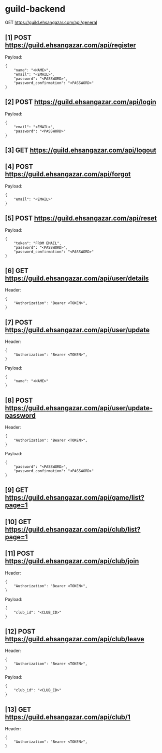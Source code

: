 # guild-backend


GET https://guild.ehsangazar.com/api/general

## [1] POST https://guild.ehsangazar.com/api/register

Payload:
```
{
    "name": "<NAME>",
    "email": "<EMAIL>",
    "password": "<PASSWORD>",
    "password_confirmation": "<PASSWORD>"
}
```

## [2] POST https://guild.ehsangazar.com/api/login

Payload:
```
{
    "email": "<EMAIL>",
    "password": "<PASSWORD>"
}

```

## [3] GET https://guild.ehsangazar.com/api/logout

## [4] POST https://guild.ehsangazar.com/api/forgot

Payload:
```
{
    "email": "<EMAIL>"
}

```

## [5] POST https://guild.ehsangazar.com/api/reset

Payload:
```
{
    "token": "FROM EMAIL",
    "password": "<PASSWORD>",
    "password_confirmation": "<PASSWORD>"
}

```

## [6] GET https://guild.ehsangazar.com/api/user/details
Header:
```
{
    "Authorization": "Bearer <TOKEN>",
}

```

## [7] POST https://guild.ehsangazar.com/api/user/update
Header:
```
{
    "Authorization": "Bearer <TOKEN>",
}

```
Payload:
```
{
    "name": "<NAME>"
}

```

## [8] POST https://guild.ehsangazar.com/api/user/update-password
Header:
```
{
    "Authorization": "Bearer <TOKEN>",
}

```
Payload:
```
{
    "password": "<PASSWORD>",
    "password_confirmation": "<PASSWORD>"
}

```

## [9] GET https://guild.ehsangazar.com/api/game/list?page=1

## [10] GET https://guild.ehsangazar.com/api/club/list?page=1

## [11] POST https://guild.ehsangazar.com/api/club/join
Header:
```
{
    "Authorization": "Bearer <TOKEN>",
}

```
Payload:
```
{
    "club_id": "<CLUB_ID>"
}
```

## [12] POST https://guild.ehsangazar.com/api/club/leave
Header:
```
{
    "Authorization": "Bearer <TOKEN>",
}
```
Payload:
```
{
    "club_id": "<CLUB_ID>"
}
```

## [13] GET https://guild.ehsangazar.com/api/club/1
Header:
```
{
    "Authorization": "Bearer <TOKEN>",
}
```
